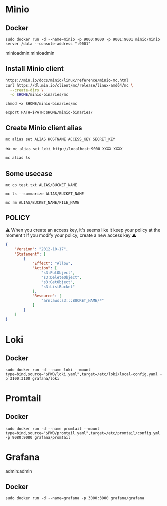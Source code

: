 # Minio

## Docker

`sudo docker run -d --name=minio -p 9000:9000 -p 9001:9001 minio/minio server /data --console-address ":9001"`

minioadmin:minioadmin

## Install Minio client

```bash
https://min.io/docs/minio/linux/reference/minio-mc.html
curl https://dl.min.io/client/mc/release/linux-amd64/mc \
  --create-dirs \
  -o $HOME/minio-binaries/mc
```

`chmod +x $HOME/minio-binaries/mc`

`export PATH=$PATH:$HOME/minio-binaries/`

## Create Minio client alias

`mc alias set ALIAS HOSTNAME ACCESS_KEY SECRET_KEY`

ex: `mc alias set loki http://localhost:9000 XXXX XXXX`

`mc alias ls`

## Some usecase

`mc cp test.txt ALIAS/BUCKET_NAME`

`mc ls --summarize ALIAS/BUCKET_NAME`

`mc rm ALIAS/BUCKET_NAME/FILE_NAME`

## POLICY

:warning: When you create an access key, it's seems like it keep your policy at the moment t
If you modify your policy, create a new access key :warning:

```json
{
    "Version": "2012-10-17",
    "Statement": [
        {
            "Effect": "Allow",
            "Action": [
                "s3:PutObject",
                "s3:DeleteObject",
                "s3:GetObject",
                "s3:ListBucket"
            ],
            "Resource": [
                "arn:aws:s3:::BUCKET_NAME/*"
            ]
        }
    ]
}
```

# Loki

## Docker

`sudo docker run -d --name loki --mount type=bind,source="$PWD/loki.yaml",target=/etc/loki/local-config.yaml -p 3100:3100 grafana/loki`

# Promtail

## Docker

`sudo docker run -d --name promtail --mount type=bind,source="$PWD/promtail.yaml",target=/etc/promtail/config.yml -p 9080:9080 grafana/promtail`

# Grafana

admin:admin

## Docker

`sudo docker run -d --name=grafana -p 3000:3000 grafana/grafana`
